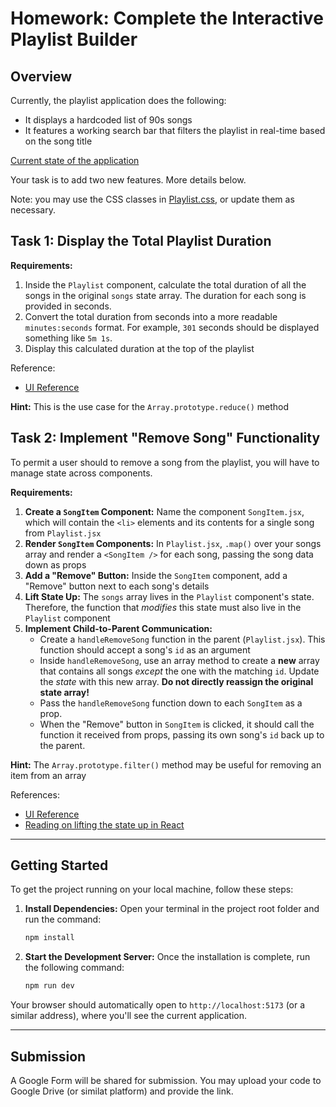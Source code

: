 # Homework: Complete the Interactive Playlist Builder

## Overview

Currently, the playlist application does the following:
* It displays a hardcoded list of 90s songs
* It features a working search bar that filters the playlist in real-time based on the song title

[Current state of the application](./screenshots/current-playlist.png)

Your task is to add two new features. More details below.

Note: you may use the CSS classes in [Playlist.css](./my-react-project/src/components/Playlist.css), or update them as necessary.

## Task 1: Display the Total Playlist Duration

**Requirements:**
1.  Inside the `Playlist` component, calculate the total duration of all the songs in the original `songs` state array. The duration for each song is provided in seconds.
2.  Convert the total duration from seconds into a more readable `minutes:seconds` format. For example, `301` seconds should be displayed something like `5m 1s`.
3.  Display this calculated duration at the top of the playlist

Reference:
* [UI Reference](./screenshots/task-1-reference.png)

**Hint:** This is the use case for the `Array.prototype.reduce()` method

## Task 2: Implement "Remove Song" Functionality

To permit a user should to remove a song from the playlist, you will have to manage state across components.

**Requirements:**
1.  **Create a `SongItem` Component:**  Name the component `SongItem.jsx`, which will contain the `<li>` elements and its contents for a single song from `Playlist.jsx`
2.  **Render `SongItem` Components:** In `Playlist.jsx`, `.map()` over your songs array and render a `<SongItem />` for each song, passing the song data down as props
3.  **Add a "Remove" Button:** Inside the `SongItem` component, add a "Remove" button next to each song's details
4.  **Lift State Up:** The `songs` array lives in the `Playlist` component's state. Therefore, the function that *modifies* this state must also live in the `Playlist` component
5.  **Implement Child-to-Parent Communication:**
    * Create a `handleRemoveSong` function in the parent (`Playlist.jsx`). This function should accept a song's `id` as an argument
    * Inside `handleRemoveSong`, use an array method to create a **new** array that contains all songs *except* the one with the matching `id`. Update the *state* with this new array. **Do not directly reassign the original state array!**
    * Pass the `handleRemoveSong` function down to each `SongItem` as a prop.
    * When the "Remove" button in `SongItem` is clicked, it should call the function it received from props, passing its own song's `id` back up to the parent.

**Hint:** The `Array.prototype.filter()` method may be useful for removing an item from an array

References:
* [UI Reference](./screenshots/task-2-reference.png)
* [Reading on lifting the state up in React](https://react.dev/learn/sharing-state-between-components)

---

## Getting Started

To get the project running on your local machine, follow these steps:

1.  **Install Dependencies:** Open your terminal in the project root folder and run the command:
    ```bash
    npm install
    ```

2.  **Start the Development Server:** Once the installation is complete, run the following command:
    ```bash
    npm run dev
    ```

Your browser should automatically open to `http://localhost:5173` (or a similar address), where you'll see the current application.

---

## Submission

A Google Form will be shared for submission. You may upload your code to Google Drive (or similat platform) and provide the link.